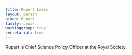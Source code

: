 ```yaml
---
title: Rupert Lewis
layout: person
given: Rupert
family: Lewis
workinggroup: true
secretariat: true
---
```


Rupert is Chief Science Policy Officer at the Royal Society.
